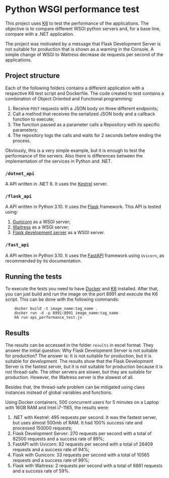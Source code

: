 # Python WSGI performance test

This project uses [K6](https://k6.io/) to test the performance of the applications. The objective is to compare different WSGI python servers and, for a base line, compare with a .NET application.

The project was motivated by a message that Flask Development Server is not suitable for production that is shown as a warning in the Console. A simple change of WSGI to Waitress decrease de requests per second of the applications. 

## Project structure

Each of the following folders contains a different application with a respective K6 test script and Dockerfile.
The code created to test contains a combination of Object Oriented and Functional programming:

1. Receive `POST` requests with a JSON body on three different endpoints;
2. Call a method that receives the serialized JSON body and a callback function to execute;
3. The function passed as a parameter calls a Repository with its specific parameters;
4. The repository logs the calls and waits for 2 seconds before ending the process.

Obviously, this is a very simple example, but it is enough to test the performance of the servers. Also there is differences between the implementation of the services in Python and .NET.

### `/dotnet_api`
A API written in .NET 6. It uses the [Kestrel](https://docs.microsoft.com/en-us/aspnet/core/fundamentals/servers/kestrel?view=aspnetcore-6.0) server.

### `/flask_api`
A API written in Python 3.10. It uses the [Flask](https://flask.palletsprojects.com/en/2.0.x/) framework.
This API is tested using:

1. [Gunicorn](https://gunicorn.org/) as a WSGI server;
2. [Waitress](https://docs.pylonsproject.org/projects/waitress/en/stable/) as a WSGI server;
3. [Flask development server](https://flask.palletsprojects.com/en/2.0.x/api/#flask.Flask.run) as a WSGI server.

### `/fast_api`
A API written in Python 3.10. It uses the [FastAPI](https://fastapi.tiangolo.com/) framework using `Uvicorn`, as recommended by its documentation.

## Running the tests

To execute the tests you need to have [Docker](https://www.docker.com/) and [K6](https://k6.io/) installed. After that, you can just build and run the image on the port 8991 and execute the K6 script. This can be done with the following commands:

```
    docker build -t image_name:tag_name .
    docker run -d -p 8991:8991 image_name:tag_name
    k6 run api_performance_test.js
```

## Results

The results can be accessed in the folder `results` in excel format. They answer the initial question: Why Flask Development Server is not suitable for production? The answer is: It is not suitable for production, but it is suitable for development. The results show that the Flask Development Server is the fastest server, but it is not suitable for production because it is not thread-safe. The other servers are slower, but they are suitable for production. However, the Waitress server is the slowest of all.

Besides that, the thread-safe problem can be mitigated using class instances instead of global variables and functions.

Using Docker containers, 500 concurrent users for 5 minutes on a Laptop with 16GB RAM and Intel i7-1165, the results were:

1. .NET with Kestrel: 495 requests per second. It was the fastest server, but uses almost 500mb of RAM. It had 100% success rate and processed 150000 requests;
2. Flask Development Server: 270 requests per second with a total of 82500 requests and a success rate of 89%;
3. FastAPI with Uvicorn: 82 requests per second with a total of 26409 requests and a success rate of 94%;
4. Flask with Gunicorn: 33 requests per second with a total of 10565 requests and a success rate of 99%;
5. Flask with Waitress: 2 requests per second with a total of 6881 requests and a success rate of 59%.
